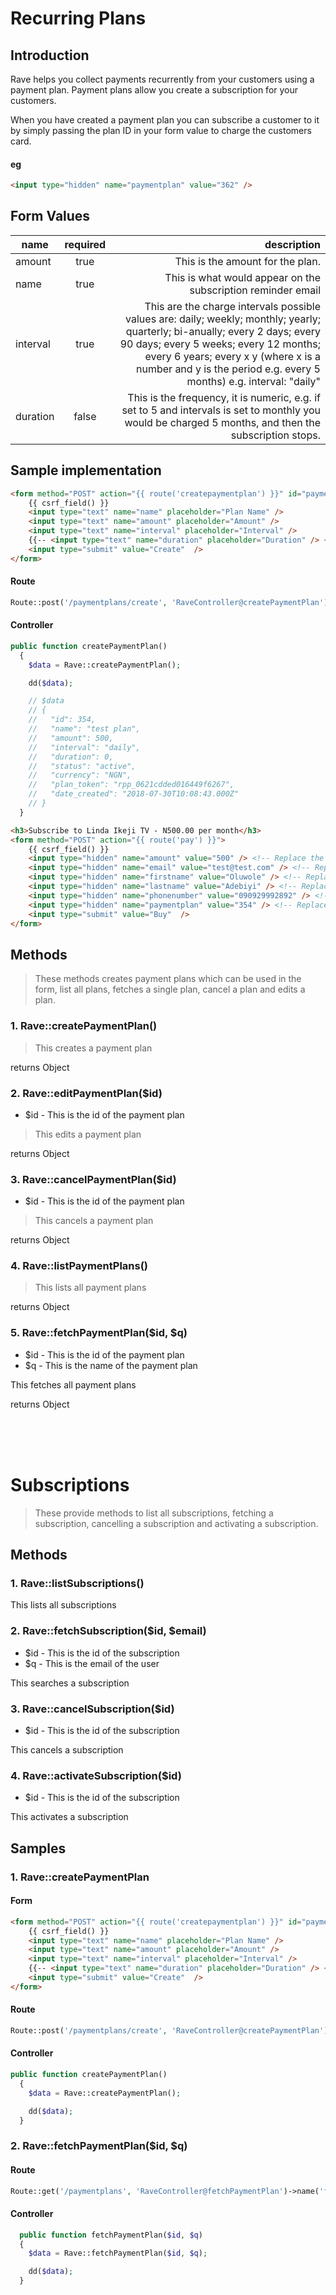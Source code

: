 # Recurring Plans

## Introduction
Rave helps you collect payments recurrently from your customers using a payment plan. Payment plans allow you create a subscription for your customers.

When you have created a payment plan you can subscribe a customer to it by simply passing the plan ID in your form value to charge the customers card.

#### eg

```html
<input type="hidden" name="paymentplan" value="362" />
```

## Form Values

| name        | required           | description  |
| ------------- |:-------------:| -----:|
| amount      |  true | This is the amount for the plan.
| name      |  true | This is what would appear on the subscription reminder email
| interval      |  true | This are the charge intervals possible values are: daily; weekly; monthly; yearly; quarterly; bi-anually; every 2 days; every 90 days; every 5 weeks; every 12 months; every 6 years; every x y (where x is a number and y is the period e.g. every 5 months) e.g. interval: "daily"
| duration      |  false | This is the frequency, it is numeric, e.g. if set to 5 and intervals is set to monthly you would be charged 5 months, and then the subscription stops.

## Sample implementation

```html
<form method="POST" action="{{ route('createpaymentplan') }}" id="paymentForm">
    {{ csrf_field() }}
    <input type="text" name="name" placeholder="Plan Name" />
    <input type="text" name="amount" placeholder="Amount" />
    <input type="text" name="interval" placeholder="Interval" />
    {{-- <input type="text" name="duration" placeholder="Duration" /> <!-- Uncomment if you want to add a duration --> --}}
    <input type="submit" value="Create"  />
</form>
```

#### Route

```php
Route::post('/paymentplans/create', 'RaveController@createPaymentPlan')->name('createpaymentplan');
```


#### Controller

```php
public function createPaymentPlan()
  {
    $data = Rave::createPaymentPlan();

    dd($data);

    // $data
    // {
    //   "id": 354,
    //   "name": "test plan",
    //   "amount": 500,
    //   "interval": "daily",
    //   "duration": 0,
    //   "status": "active",
    //   "currency": "NGN",
    //   "plan_token": "rpp_0621cdded016449f6267",
    //   "date_created": "2018-07-30T10:08:43.000Z"
    // }
  }
```

```html
<h3>Subscribe to Linda Ikeji TV - N500.00 per month</h3>
<form method="POST" action="{{ route('pay') }}">
    {{ csrf_field() }}
    <input type="hidden" name="amount" value="500" /> <!-- Replace the value with your transaction amount -->
    <input type="hidden" name="email" value="test@test.com" /> <!-- Replace the value with your customer email -->
    <input type="hidden" name="firstname" value="Oluwole" /> <!-- Replace the value with your customer firstname -->
    <input type="hidden" name="lastname" value="Adebiyi" /> <!-- Replace the value with your customer lastname -->
    <input type="hidden" name="phonenumber" value="090929992892" /> <!-- Replace the value with your customer phonenumber -->
    <input type="hidden" name="paymentplan" value="354" /> <!-- Replace the value with the payment plan id -->
    <input type="submit" value="Buy"  />
</form>
```

## Methods

> These methods creates payment plans which can be used in the form, list all plans, fetches a single plan, cancel a plan and edits a plan.

### 1. Rave::createPaymentPlan()

> This creates a payment plan

returns Object


### 2. Rave::editPaymentPlan($id)

- $id - This is the id of the payment plan

> This edits a payment plan

returns Object


### 3. Rave::cancelPaymentPlan($id)

- $id - This is the id of the payment plan

> This cancels a payment plan

returns Object


### 4. Rave::listPaymentPlans()

> This lists all payment plans

returns Object


### 5. Rave::fetchPaymentPlan($id, $q)

- $id - This is the id of the payment plan
- $q - This is the name of the payment plan

This fetches all payment plans

returns Object

<br><br><br>

# Subscriptions

> These provide methods to list all subscriptions, fetching a subscription, cancelling a subscription and activating a subscription.


## Methods

### 1. Rave::listSubscriptions()
   
This lists all subscriptions

### 2. Rave::fetchSubscription($id, $email)
- $id - This is the id of the subscription
- $q - This is the email of the user
   
This searches a subscription

### 3. Rave::cancelSubscription($id)
- $id - This is the id of the subscription
  
This cancels a subscription

### 4. Rave::activateSubscription($id)
- $id - This is the id of the subscription
  
This activates a subscription


## Samples

### 1. Rave::createPaymentPlan

#### Form

```html
<form method="POST" action="{{ route('createpaymentplan') }}" id="paymentForm">
    {{ csrf_field() }}
    <input type="text" name="name" placeholder="Plan Name" />
    <input type="text" name="amount" placeholder="Amount" />
    <input type="text" name="interval" placeholder="Interval" />
    {{-- <input type="text" name="duration" placeholder="Duration" /> <!-- Uncomment if you want to add a duration --> --}}
    <input type="submit" value="Create"  />
</form>
```

#### Route

```php
Route::post('/paymentplans/create', 'RaveController@createPaymentPlan')->name('createpaymentplan');
```


#### Controller

```php
public function createPaymentPlan()
  {
    $data = Rave::createPaymentPlan();

    dd($data);
  }
```


### 2. Rave::fetchPaymentPlan($id, $q)

#### Route

```php
Route::get('/paymentplans', 'RaveController@fetchPaymentPlan')->name('fetchPaymentPlan');
```


#### Controller

```php
  public function fetchPaymentPlan($id, $q)
  {
    $data = Rave::fetchPaymentPlan($id, $q);

    dd($data);
  }
``` 
